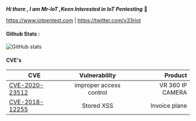***Hi there , I am Mr-IoT ,Keen Interested in IoT Pentesting*** 👋

https://www.iotpentest.com | https://twitter.com/v33riot

#### Github Stats :
![GitHub stats](https://github-readme-stats.vercel.app/api?username=v33ru&count_private=true&show_icons=true)


#### CVE's

| CVE   |      Vulnerability      |  Product |
|----------|:-------------:|------:|
| [CVE-2020-23512](https://nvd.nist.gov/vuln/detail/CVE-2020-23512) | improper access control | VR 360 IP CAMERA |
| [CVE-2018-12255](https://nvd.nist.gov/vuln/detail/CVE-2018-12255) | Stored XSS | Invoice plane |
